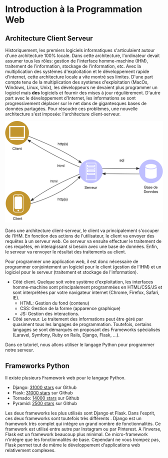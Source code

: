 # Introduction à la Programmation Web

## Architecture Client Serveur

Historiquement, les premiers logiciels informatiques s'articulaient autour d'une architecture 100% locale. Dans cette architecture, l'ordinateur devait assumer tous les rôles: gestion de l'interface homme-machine (IHM), traitement de l'information, stockage de l'information, etc. Avec la multiplication des systèmes d'exploitation et le développement rapide d'internet, cette architecture locale a vite montré ses limites. D'une part compte tenu de la multiplication des systèmes d'exploitation (MacOs, Windows, Linux, Unix), les développeurs ne devaient plus programmer un logiciel mais **des** logiciels et fournir des mises à jour régulièrement. D'autre part avec le développement d'Internet, les informations se sont progressivement déplacer sur le net dans de gigantesques bases de données partagées. Pour résoudre ces problèmes, une nouvelle architecture s'est imposée: l'architecture client-serveur.

![Architecture Client-Serveur](img/client_serveur.png)

Dans une architecture client-serveur, le client va principalement s'occuper de l'IHM. En fonction des actions de l'utilisateur, le client va envoyer des requêtes à un serveur web. Ce serveur va ensuite effectuer le traitement de ces requêtes, en interagissant si besoin avec une base de données. Enfin, le serveur va renvoyer le résultat des traitements au client. 

Pour programmer une application web, il est donc nécessaire de programmer conjointement un logiciel pour le client (gestion de l'IHM) et un logiciel pour le serveur (traitement et stockage de l'information). 

* Côté client. Quelque soit votre système d'exploitation, les interfaces homme-machine sont principalement programmées en HTML/CSS/JS et sont interprétées par votre navigateur internet (Chrome, Firefox, Safari, IE). 
    * HTML: Gestion du fond (contenu)
    * CSS: Gestion de la forme (apparence graphique)
    * JS: Gestion des interactions.
* Côté serveur. Le traitement des informations peut être géré par quasiment tous les langages de programmation. Toutefois, certains langages se sont démarqués en proposant des Frameworks spécialisés (Laravel, Symfony, Ruby on Rails, Django, Flask, ...). 

Dans ce tutoriel, nous allons utiliser le langage Python pour programmer notre serveur.

## Frameworks Python

Il existe plusieurs Framework web pour le langage Python. 

* Django: [31000 stars](https://github.com/django/django) sur Github
* Flask: [31000 stars](https://github.com/pallets/flask) sur Github
* Tornado: [14000 stars](https://github.com/tornadoweb/tornado) sur Github
* Pyramid: [2500 stars](https://github.com/Pylons/pyramid) sur Github

Les deux frameworks les plus utilisés sont Django et Flask. Dans l'esprit, ces deux frameworks sont toutefois très différents . Django est un framework très complet qui intègre un grand nombre de fonctionnalités. Ce framework est utilisé entre autre par Instagram ou par Pinterest. A l'inverse, Flask est un framework beaucoup plus minimal. Ce micro-framework n'intègre que les fonctionnalités de base. Cependant ne vous trompez pas, Flask permet tout de même le développement d'applications web relativement complexes.






